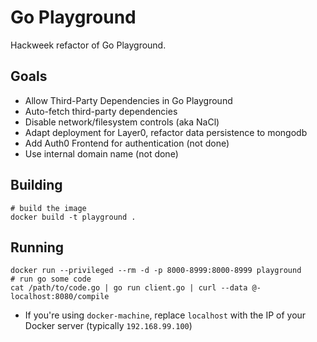 # Go Playground

Hackweek refactor of Go Playground. 

## Goals

* Allow Third-Party Dependencies in Go Playground
* Auto-fetch third-party dependencies
* Disable network/filesystem controls (aka NaCl)
* Adapt deployment for Layer0, refactor data persistence to mongodb
* Add Auth0 Frontend for authentication (not done)
* Use internal domain name (not done)

## Building

```
# build the image
docker build -t playground .
```

## Running

```
docker run --privileged --rm -d -p 8000-8999:8000-8999 playground
# run go some code
cat /path/to/code.go | go run client.go | curl --data @- localhost:8080/compile
```

* If you're using `docker-machine`, replace `localhost` with the IP of your Docker server (typically `192.168.99.100`)
